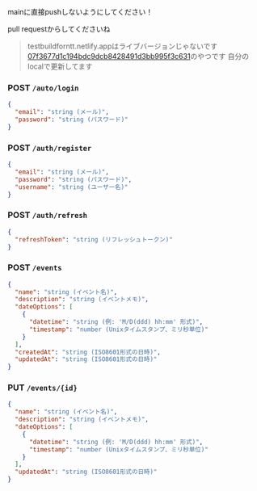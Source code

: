 mainに直接pushしないようにしてください！

pull requestからしてくださいね

> testbuildforntt.netlify.appはライブバージョンじゃないです
> [07f3677d1c194bdc9dcb8428491d3bb995f3c631](https://github.com/ntt-west-intership-project/ntt_aws_frontend/commit/07f3677d1c194bdc9dcb8428491d3bb995f3c631)のやつです
> 自分のlocalで更新してます

### **POST** `/auto/login`

```json
{
  "email": "string (メール)",
  "password": "string (パスワード)"
}
```

### **POST** `/auth/register`

```json
{
  "email": "string (メール)",
  "password": "string (パスワード)",
  "username": "string (ユーザー名)"
}
```

### **POST** `/auth/refresh`

```json
{
  "refreshToken": "string (リフレッシュトークン)"
}
```

### **POST** `/events`

```json
{
  "name": "string (イベント名)",
  "description": "string (イベントメモ)",
  "dateOptions": [
    {
      "datetime": "string (例: 'M/D(ddd) hh:mm' 形式)",
      "timestamp": "number (Unixタイムスタンプ、ミリ秒単位)"
    }
  ],
  "createdAt": "string (ISO8601形式の日時)",
  "updatedAt": "string (ISO8601形式の日時)"
}
```

### **PUT** `/events/{id}`

```json
{
  "name": "string (イベント名)",
  "description": "string (イベントメモ)",
  "dateOptions": [
    {
      "datetime": "string (例: 'M/D(ddd) hh:mm' 形式)",
      "timestamp": "number (Unixタイムスタンプ、ミリ秒単位)"
    }
  ],
  "updatedAt": "string (ISO8601形式の日時)"
}
```